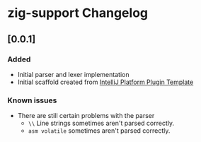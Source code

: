 <!-- Keep a Changelog guide -> https://keepachangelog.com -->

# zig-support Changelog

## [0.0.1]
### Added
- Initial parser and lexer implementation
- Initial scaffold created from [IntelliJ Platform Plugin Template](https://github.com/JetBrains/intellij-platform-plugin-template)

### Known issues
- There are still certain problems with the parser
  - `\\` Line strings sometimes aren't parsed correctly.
  - `asm volatile` sometimes aren't parsed correctly. 
